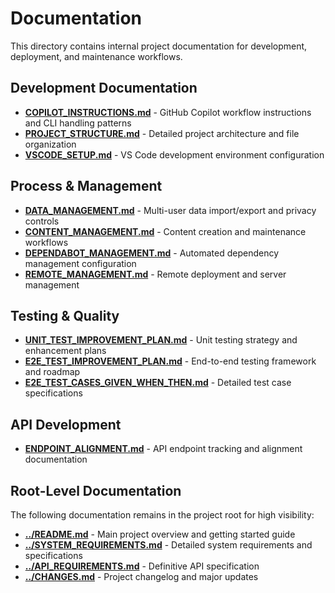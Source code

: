 # Documentation

This directory contains internal project documentation for development, deployment, and maintenance workflows.

## Development Documentation

- **[COPILOT_INSTRUCTIONS.md](COPILOT_INSTRUCTIONS.md)** - GitHub Copilot workflow instructions and CLI handling patterns
- **[PROJECT_STRUCTURE.md](PROJECT_STRUCTURE.md)** - Detailed project architecture and file organization
- **[VSCODE_SETUP.md](VSCODE_SETUP.md)** - VS Code development environment configuration

## Process & Management

- **[DATA_MANAGEMENT.md](DATA_MANAGEMENT.md)** - Multi-user data import/export and privacy controls
- **[CONTENT_MANAGEMENT.md](CONTENT_MANAGEMENT.md)** - Content creation and maintenance workflows
- **[DEPENDABOT_MANAGEMENT.md](DEPENDABOT_MANAGEMENT.md)** - Automated dependency management configuration
- **[REMOTE_MANAGEMENT.md](REMOTE_MANAGEMENT.md)** - Remote deployment and server management

## Testing & Quality

- **[UNIT_TEST_IMPROVEMENT_PLAN.md](UNIT_TEST_IMPROVEMENT_PLAN.md)** - Unit testing strategy and enhancement plans
- **[E2E_TEST_IMPROVEMENT_PLAN.md](E2E_TEST_IMPROVEMENT_PLAN.md)** - End-to-end testing framework and roadmap
- **[E2E_TEST_CASES_GIVEN_WHEN_THEN.md](E2E_TEST_CASES_GIVEN_WHEN_THEN.md)** - Detailed test case specifications

## API Development

- **[ENDPOINT_ALIGNMENT.md](ENDPOINT_ALIGNMENT.md)** - API endpoint tracking and alignment documentation

## Root-Level Documentation

The following documentation remains in the project root for high visibility:

- **[../README.md](../README.md)** - Main project overview and getting started guide
- **[../SYSTEM_REQUIREMENTS.md](../SYSTEM_REQUIREMENTS.md)** - Detailed system requirements and specifications
- **[../API_REQUIREMENTS.md](../API_REQUIREMENTS.md)** - Definitive API specification
- **[../CHANGES.md](../CHANGES.md)** - Project changelog and major updates
